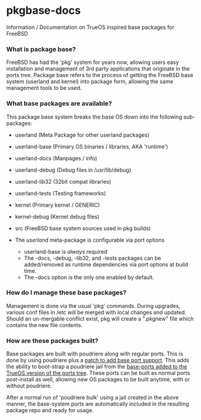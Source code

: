 # pkgbase-docs
Information / Documentation on TrueOS inspired base packages for FreeBSD

### What is package base?

FreeBSD has had the 'pkg' system for years now, allowing users easy installation and management of 3rd party applications that originate in the ports tree. Package base refers to the process of getting the FreeBSD base system (userland and kernel) into package form, allowing the same management tools to be used.

### What base packages are available?

This package base system breaks the base OS down into the following sub-packages:
 * userland (Meta Package for other userland packages)
 * userland-base (Primary OS binaries / libraries, AKA 'runtime')
 * userland-docs (Manpages / info)
 * userland-debug (Debug files in /usr/lib/debug)
 * userland-lib32 (32bit compat libraries)
 * userland-tests (Testing frameworks)
 * kernel (Primary kernel / GENERIC)
 * kernel-debug (Kernel debug files)
 * src (FreeBSD base system sources used in pkg builds)

 * The *userland* meta-package is configurable via port options
   * userland-base is *always* required
   * The -docs, -debug, -lib32, and -tests packages can be added/removed as runtime dependencies via port options at build time.
   * The -docs option is the only one enabled by default.
   
### How do I manage these base packages?

Management is done via the usual 'pkg' commands. During upgrades, various conf files in /etc will be merged with local changes and updated. Should an un-mergable conflict exist, pkg will create a "<file>.pkgnew" file which contains the new file contents.

### How are these packages built?

Base packages are built with poudriere along with regular ports. This is done by using poudriere plus a [patch to add base port support](https://github.com/freebsd/poudriere/pull/664). This adds the ability to boot-strap a poudriere jail from the [base-ports added to the TrueOS version of the ports tree](https://github.com/trueos/trueos-ports/tree/trueos-master/os). These ports can be built as normal ports post-install as well, allowing new OS packages to be built anytime, with or without poudriere. 

After a normal run of 'poudriere bulk' using a jail created in the above manner, the base-system ports are automatically included in the resulting package repo and ready for usage.


